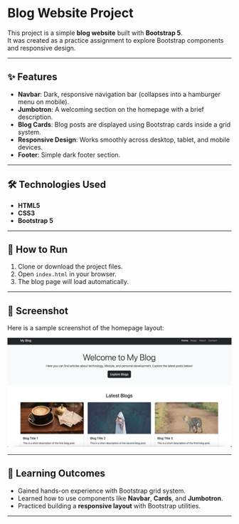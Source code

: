 # Blog Website Project

This project is a simple **blog website** built with **Bootstrap 5**.  
It was created as a practice assignment to explore Bootstrap components and responsive design.

---

## ✨ Features
- **Navbar**: Dark, responsive navigation bar (collapses into a hamburger menu on mobile).
- **Jumbotron**: A welcoming section on the homepage with a brief description.
- **Blog Cards**: Blog posts are displayed using Bootstrap cards inside a grid system.
- **Responsive Design**: Works smoothly across desktop, tablet, and mobile devices.
- **Footer**: Simple dark footer section.

---

## 🛠 Technologies Used
- **HTML5**
- **CSS3**
- **Bootstrap 5**

---

## 🚀 How to Run
1. Clone or download the project files.
2. Open `index.html` in your browser.
3. The blog page will load automatically.

---

## 📸 Screenshot
Here is a sample screenshot of the homepage layout:

![Blog Website Screenshot](screenshot.png)

---

## 📖 Learning Outcomes
- Gained hands-on experience with Bootstrap grid system.
- Learned how to use components like **Navbar**, **Cards**, and **Jumbotron**.
- Practiced building a **responsive layout** with Bootstrap utilities.

---

